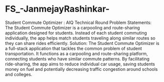 # FS_-JanmejayRashinkar-
Student Commute Optimizer  : AIQ Technical Round
Problem Statements: 
The Student Commute Optimizer is a carpooling and route-sharing application designed
for students. Instead of each student commuting individually, the app helps match
students traveling along similar routes so they can share rides efficiently.
Solution:
The Student Commute Optimizer is a full-stack application that tackles the common problem of student transportation. It functions as a carpooling and route-sharing platform, connecting students who have similar commute patterns. By facilitating ride-sharing, the app aims to reduce individual car usage, saving students money on fuel and potentially decreasing traffic congestion around schools and colleges.

